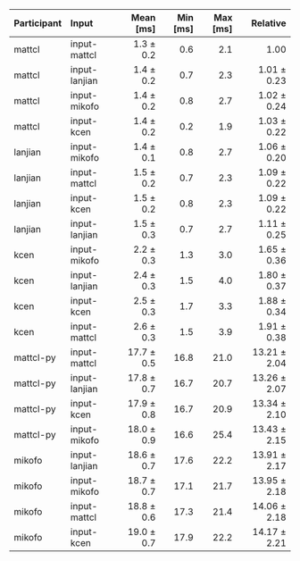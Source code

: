 | Participant | Input | Mean [ms] | Min [ms] | Max [ms] | Relative |
|:---|:---|---:|---:|---:|---:|
| mattcl | input-mattcl | 1.3 ± 0.2 | 0.6 | 2.1 | 1.00 |
| mattcl | input-lanjian | 1.4 ± 0.2 | 0.7 | 2.3 | 1.01 ± 0.23 |
| mattcl | input-mikofo | 1.4 ± 0.2 | 0.8 | 2.7 | 1.02 ± 0.24 |
| mattcl | input-kcen | 1.4 ± 0.2 | 0.2 | 1.9 | 1.03 ± 0.22 |
| lanjian | input-mikofo | 1.4 ± 0.1 | 0.8 | 2.7 | 1.06 ± 0.20 |
| lanjian | input-mattcl | 1.5 ± 0.2 | 0.7 | 2.3 | 1.09 ± 0.22 |
| lanjian | input-kcen | 1.5 ± 0.2 | 0.8 | 2.3 | 1.09 ± 0.22 |
| lanjian | input-lanjian | 1.5 ± 0.3 | 0.7 | 2.7 | 1.11 ± 0.25 |
| kcen | input-mikofo | 2.2 ± 0.3 | 1.3 | 3.0 | 1.65 ± 0.36 |
| kcen | input-lanjian | 2.4 ± 0.3 | 1.5 | 4.0 | 1.80 ± 0.37 |
| kcen | input-kcen | 2.5 ± 0.3 | 1.7 | 3.3 | 1.88 ± 0.34 |
| kcen | input-mattcl | 2.6 ± 0.3 | 1.5 | 3.9 | 1.91 ± 0.38 |
| mattcl-py | input-mattcl | 17.7 ± 0.5 | 16.8 | 21.0 | 13.21 ± 2.04 |
| mattcl-py | input-lanjian | 17.8 ± 0.7 | 16.7 | 20.7 | 13.26 ± 2.07 |
| mattcl-py | input-kcen | 17.9 ± 0.8 | 16.7 | 20.9 | 13.34 ± 2.10 |
| mattcl-py | input-mikofo | 18.0 ± 0.9 | 16.6 | 25.4 | 13.43 ± 2.15 |
| mikofo | input-lanjian | 18.6 ± 0.7 | 17.6 | 22.2 | 13.91 ± 2.17 |
| mikofo | input-mikofo | 18.7 ± 0.7 | 17.1 | 21.7 | 13.95 ± 2.18 |
| mikofo | input-mattcl | 18.8 ± 0.6 | 17.3 | 21.4 | 14.06 ± 2.18 |
| mikofo | input-kcen | 19.0 ± 0.7 | 17.9 | 22.2 | 14.17 ± 2.21 |
